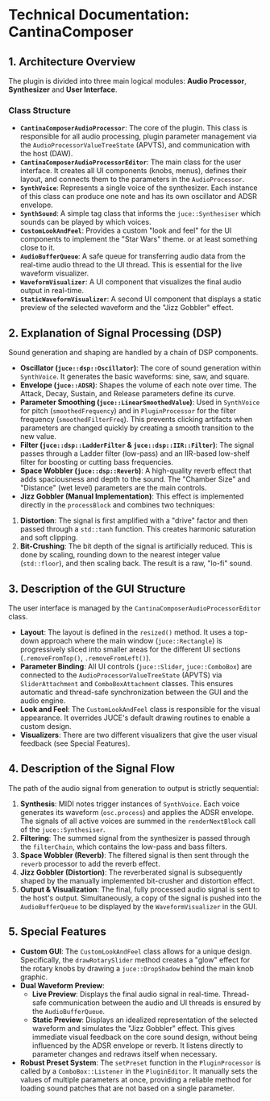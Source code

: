 # Technical Documentation: CantinaComposer

## 1. Architecture Overview

The plugin is divided into three main logical modules: **Audio Processor**, **Synthesizer** and **User Interface**.

### Class Structure

* **`CantinaComposerAudioProcessor`**: The core of the plugin. This class is responsible for all audio processing, plugin parameter management via the `AudioProcessorValueTreeState` (APVTS), and communication with the host (DAW).
* **`CantinaComposerAudioProcessorEditor`**: The main class for the user interface. It creates all UI components (knobs, menus), defines their layout, and connects them to the parameters in the `AudioProcessor`.
* **`SynthVoice`**: Represents a single voice of the synthesizer. Each instance of this class can produce one note and has its own oscillator and ADSR envelope.
* **`SynthSound`**: A simple tag class that informs the `juce::Synthesiser` which sounds can be played by which voices.
* **`CustomLookAndFeel`**: Provides a custom "look and feel" for the UI components to implement the "Star Wars" theme. or at least something close to it.
* **`AudioBufferQueue`**: A safe queue for transferring audio data from the real-time audio thread to the UI thread. This is essential for the live waveform visualizer.
* **`WaveformVisualizer`**: A UI component that visualizes the final audio output in real-time.
* **`StaticWaveformVisualizer`**: A second UI component that displays a static preview of the selected waveform and the "Jizz Gobbler" effect.


## 2. Explanation of Signal Processing (DSP)

Sound generation and shaping are handled by a chain of DSP components.

* **Oscillator (`juce::dsp::Oscillator`)**: The core of sound generation within `SynthVoice`. It generates the basic waveforms: sine, saw, and square.
* **Envelope (`juce::ADSR`)**: Shapes the volume of each note over time. The Attack, Decay, Sustain, and Release parameters define its curve.
* **Parameter Smoothing (`juce::LinearSmoothedValue`)**: Used in `SynthVoice` for pitch (`smoothedFrequency`) and in `PluginProcessor` for the filter frequency (`smoothedFilterFreq`). This prevents clicking artifacts when parameters are changed quickly by creating a smooth transition to the new value.
* **Filter (`juce::dsp::LadderFilter` \& `juce::dsp::IIR::Filter`)**: The signal passes through a Ladder filter (low-pass) and an IIR-based low-shelf filter for boosting or cutting bass frequencies.
* **Space Wobbler (`juce::dsp::Reverb`)**: A high-quality reverb effect that adds spaciousness and depth to the sound. The "Chamber Size" and "Distance" (wet level) parameters are the main controls.
* **Jizz Gobbler (Manual Implementation)**: This effect is implemented directly in the `processBlock` and combines two techniques:

1. **Distortion**: The signal is first amplified with a "drive" factor and then passed through a `std::tanh` function. This creates harmonic saturation and soft clipping.
2. **Bit-Crushing**: The bit depth of the signal is artificially reduced. This is done by scaling, rounding down to the nearest integer value (`std::floor`), and then scaling back. The result is a raw, "lo-fi" sound.


## 3. Description of the GUI Structure

The user interface is managed by the `CantinaComposerAudioProcessorEditor` class.

* **Layout**: The layout is defined in the `resized()` method. It uses a top-down approach where the main window (`juce::Rectangle`) is progressively sliced into smaller areas for the different UI sections (`.removeFromTop()`, `.removeFromLeft()`).
* **Parameter Binding**: All UI controls (`juce::Slider`, `juce::ComboBox`) are connected to the `AudioProcessorValueTreeState` (APVTS) via `SliderAttachment` and `ComboBoxAttachment` classes. This ensures automatic and thread-safe synchronization between the GUI and the audio engine.
* **Look and Feel**: The `CustomLookAndFeel` class is responsible for the visual appearance. It overrides JUCE's default drawing routines to enable a custom design.
* **Visualizers**: There are two different visualizers that give the user visual feedback (see Special Features).


## 4. Description of the Signal Flow

The path of the audio signal from generation to output is strictly sequential:

1. **Synthesis**: MIDI notes trigger instances of `SynthVoice`. Each voice generates its waveform (`osc.process`) and applies the ADSR envelope. The signals of all active voices are summed in the `renderNextBlock` call of the `juce::Synthesiser`.
2. **Filtering**: The summed signal from the synthesizer is passed through the `filterChain`, which contains the low-pass and bass filters.
3. **Space Wobbler (Reverb)**: The filtered signal is then sent through the `reverb` processor to add the reverb effect.
4. **Jizz Gobbler (Distortion)**: The reverberated signal is subsequently shaped by the manually implemented bit-crusher and distortion effect.
5. **Output \& Visualization**: The final, fully processed audio signal is sent to the host's output. Simultaneously, a copy of the signal is pushed into the `AudioBufferQueue` to be displayed by the `WaveformVisualizer` in the GUI.

## 5. Special Features

* **Custom GUI**: The `CustomLookAndFeel` class allows for a unique design. Specifically, the `drawRotarySlider` method creates a "glow" effect for the rotary knobs by drawing a `juce::DropShadow` behind the main knob graphic.
* **Dual Waveform Preview**:
    * **Live Preview**: Displays the final audio signal in real-time. Thread-safe communication between the audio and UI threads is ensured by the `AudioBufferQueue`.
    * **Static Preview**: Displays an idealized representation of the selected waveform and simulates the "Jizz Gobbler" effect. This gives immediate visual feedback on the core sound design, without being influenced by the ADSR envelope or reverb. It listens directly to parameter changes and redraws itself when necessary.
* **Robust Preset System**: The `setPreset` function in the `PluginProcessor` is called by a `ComboBox::Listener` in the `PluginEditor`. It manually sets the values of multiple parameters at once, providing a reliable method for loading sound patches that are not based on a single parameter.